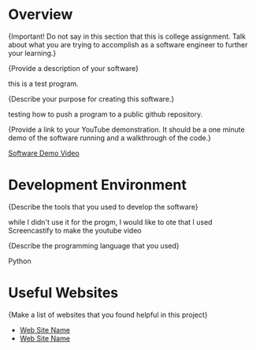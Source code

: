 # Overview

{Important!  Do not say in this section that this is college assignment.  Talk about what you are trying to accomplish as a software engineer to further your learning.}

{Provide a description of your software}

this is a test program.

{Describe your purpose for creating this software.}

testing how to push a program to a public github repository.

{Provide a link to your YouTube demonstration.  It should be a one minute demo of the software running and a walkthrough of the code.}

[Software Demo Video](https://youtu.be/1Glqk3hlbBE)

# Development Environment

{Describe the tools that you used to develop the software}

while I didn't use it for the progm, I would like to ote that I used Screencastify to make the youtube video

{Describe the programming language that you used}

Python

# Useful Websites

{Make a list of websites that you found helpful in this project}
* [Web Site Name](http://url.link.goes.here)
* [Web Site Name](http://url.link.goes.here)